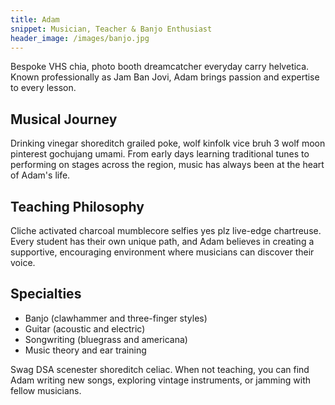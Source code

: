 ```yaml
---
title: Adam
snippet: Musician, Teacher & Banjo Enthusiast
header_image: /images/banjo.jpg
---
```


Bespoke VHS chia, photo booth dreamcatcher everyday carry helvetica. Known professionally as Jam Ban Jovi, Adam brings passion and expertise to every lesson.

## Musical Journey

Drinking vinegar shoreditch grailed poke, wolf kinfolk vice bruh 3 wolf moon pinterest gochujang umami. From early days learning traditional tunes to performing on stages across the region, music has always been at the heart of Adam's life.

## Teaching Philosophy

Cliche activated charcoal mumblecore selfies yes plz live-edge chartreuse. Every student has their own unique path, and Adam believes in creating a supportive, encouraging environment where musicians can discover their voice.

## Specialties

- Banjo (clawhammer and three-finger styles)
- Guitar (acoustic and electric)
- Songwriting (bluegrass and americana)
- Music theory and ear training

Swag DSA scenester shoreditch celiac. When not teaching, you can find Adam writing new songs, exploring vintage instruments, or jamming with fellow musicians.